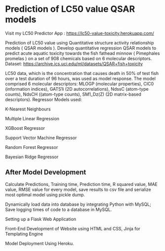 # Prediction of LC50 value QSAR models
Visit my LC50 Predictor App : https://lc50-value-toxicity.herokuapp.com/

Prediction of LC50 value using Quantitative structure activity relationship models ( QSAR models ).
Develop quantitative regression QSAR models to predict acute aquatic toxicity towards the fish fathead minnow ( Pimephales promelas ) on a set of 908 chemicals based on 6 molecular descriptors.
Dataset: https://archive.ics.uci.edu/ml/datasets/QSAR+fish+toxicity 

LC50 data, which is the concentration that causes death in 50% of test fish over a test duration of 96 hours, was used as model response. The model comprised 6 molecular descriptors: MLOGP (molecular properties), CIC0 (information indices), GATS1i (2D autocorrelations), NdssC (atom-type counts), NdsCH ((atom-type counts), SM1_Dz(Z) (2D matrix-based descriptors). Regressor Models used: 

K-Nearest Neighbours

Multiple Linear Regression

XGBoost Regressor

Support Vector Machine Regressor

Random Forest Regressor

Bayesian Ridge Regressor

## After Model Development
Calculate Predictions, Training time, Prediction time, R squared value, MAE value, RMSE value for every model, save results to csv file and serialize most optimal model using pickle dump.

Dynamically load data into  database by integrating Python with MySQL; Save logging times of code to a database in MySQL.

Setting up a Flask Web Application

Front-End Development of Website using HTML and CSS, Jinja for Templating Engine 

Model Deployment Using Heroku.
